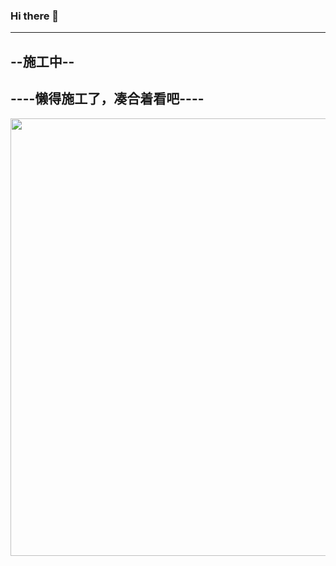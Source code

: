 ### Hi there 👋
----------
--施工中--
----------
----懒得施工了，凑合着看吧----
----------
<p align="right"><img loading="lazy" src="http://wx2.sinaimg.cn/large/994b6f2egy1g0wivcu4bnj20tz0tvgoq.jpg" alt="Smiley face" width="700" height="700"></p>



<!--
**WenxingDuan/WenxingDuan** is a ✨ _special_ ✨ repository because its `README.md` (this file) appears on your GitHub profile.

--功能测试--
<iframe src="//player.bilibili.com/player.html?aid=585077156&bvid=BV1Dz4y1o7YA&cid=249459108&page=1" scrolling="no" border="0" frameborder="no" framespacing="0" allowfullscreen="true"> </iframe>


Here are some ideas to get you started:

- 🔭 I’m currently working on ...
- 🌱 I’m currently learning ...
- 👯 I’m looking to collaborate on ...
- 🤔 I’m looking for help with ...
- 💬 Ask me about ...
- 📫 How to reach me: ...
- 😄 Pronouns: ...
- ⚡ Fun fact: ...
-->
